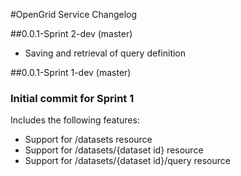 #OpenGrid Service Changelog


##0.0.1-Sprint 2-dev (master)
* Saving and retrieval of query definition


##0.0.1-Sprint 1-dev (master)

### Initial commit for Sprint 1
Includes the following features:
* Support for /datasets resource
* Support for /datasets/{dataset id} resource
* Support for /datasets/{dataset id}/query resource
